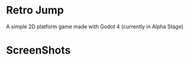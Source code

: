 # Retro Jump

A simple 2D platform game made with Godot 4
(currently in Alpha Stage)

# ScreenShots
